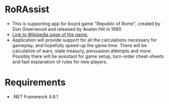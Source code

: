 # RoRAssist 
- This is supporting app for board game "Republic of Rome", created by Don Greenwood and released by Avalon Hill in 1990.
- [Link to Wikipedia page of the game.](https://en.wikipedia.org/wiki/Republic_of_Rome_%28game%29) 
- Application will provide support for all the calculations necessary for gameplay, and hopefully speed-up the game time. 
	There will be calculation of wars, state treasury, persuasion attempts and more. 
	Possibly there will be assistant for game setup, turn-order cheat-sheets and fast explanation of rules for new players. 
 
# Requirements 
- .NET Framework 4.6.1